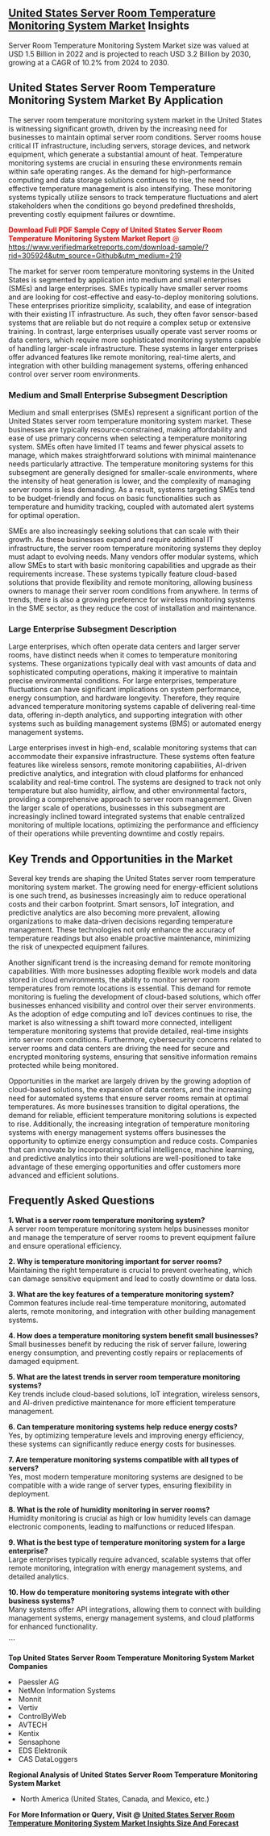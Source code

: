 <h2><a href="https://www.verifiedmarketreports.com/download-sample/?rid=305924&amp;utm_source=Github&amp;utm_medium=219" target="_blank">United States Server Room Temperature Monitoring System Market</a> Insights</h2><p>Server Room Temperature Monitoring System Market size was valued at USD 1.5 Billion in 2022 and is projected to reach USD 3.2 Billion by 2030, growing at a CAGR of 10.2% from 2024 to 2030.</p><p> <h2>United States Server Room Temperature Monitoring System Market By Application</h2> <p>The server room temperature monitoring system market in the United States is witnessing significant growth, driven by the increasing need for businesses to maintain optimal server room conditions. Server rooms house critical IT infrastructure, including servers, storage devices, and network equipment, which generate a substantial amount of heat. Temperature monitoring systems are crucial in ensuring these environments remain within safe operating ranges. As the demand for high-performance computing and data storage solutions continues to rise, the need for effective temperature management is also intensifying. These monitoring systems typically utilize sensors to track temperature fluctuations and alert stakeholders when the conditions go beyond predefined thresholds, preventing costly equipment failures or downtime.</p> <p><p><span class=""><span style="color: #ff0000;"><strong>Download Full PDF Sample Copy of United States Server Room Temperature Monitoring System Market Report</strong> @ </span><a href="https://www.verifiedmarketreports.com/download-sample/?rid=305924&amp;utm_source=Github&amp;utm_medium=219" target="_blank">https://www.verifiedmarketreports.com/download-sample/?rid=305924&amp;utm_source=Github&amp;utm_medium=219</a></span></p></p> <p>The market for server room temperature monitoring systems in the United States is segmented by application into medium and small enterprises (SMEs) and large enterprises. SMEs typically have smaller server rooms and are looking for cost-effective and easy-to-deploy monitoring solutions. These enterprises prioritize simplicity, scalability, and ease of integration with their existing IT infrastructure. As such, they often favor sensor-based systems that are reliable but do not require a complex setup or extensive training. In contrast, large enterprises usually operate vast server rooms or data centers, which require more sophisticated monitoring systems capable of handling larger-scale infrastructure. These systems in larger enterprises offer advanced features like remote monitoring, real-time alerts, and integration with other building management systems, offering enhanced control over server room environments.</p> <h3>Medium and Small Enterprise Subsegment Description</h3> <p>Medium and small enterprises (SMEs) represent a significant portion of the United States server room temperature monitoring system market. These businesses are typically resource-constrained, making affordability and ease of use primary concerns when selecting a temperature monitoring system. SMEs often have limited IT teams and fewer physical assets to manage, which makes straightforward solutions with minimal maintenance needs particularly attractive. The temperature monitoring systems for this subsegment are generally designed for smaller-scale environments, where the intensity of heat generation is lower, and the complexity of managing server rooms is less demanding. As a result, systems targeting SMEs tend to be budget-friendly and focus on basic functionalities such as temperature and humidity tracking, coupled with automated alert systems for optimal operation.</p> <p>SMEs are also increasingly seeking solutions that can scale with their growth. As these businesses expand and require additional IT infrastructure, the server room temperature monitoring systems they deploy must adapt to evolving needs. Many vendors offer modular systems, which allow SMEs to start with basic monitoring capabilities and upgrade as their requirements increase. These systems typically feature cloud-based solutions that provide flexibility and remote monitoring, allowing business owners to manage their server room conditions from anywhere. In terms of trends, there is also a growing preference for wireless monitoring systems in the SME sector, as they reduce the cost of installation and maintenance.</p> <h3>Large Enterprise Subsegment Description</h3> <p>Large enterprises, which often operate data centers and larger server rooms, have distinct needs when it comes to temperature monitoring systems. These organizations typically deal with vast amounts of data and sophisticated computing operations, making it imperative to maintain precise environmental conditions. For large enterprises, temperature fluctuations can have significant implications on system performance, energy consumption, and hardware longevity. Therefore, they require advanced temperature monitoring systems capable of delivering real-time data, offering in-depth analytics, and supporting integration with other systems such as building management systems (BMS) or automated energy management systems.</p> <p>Large enterprises invest in high-end, scalable monitoring systems that can accommodate their expansive infrastructure. These systems often feature features like wireless sensors, remote monitoring capabilities, AI-driven predictive analytics, and integration with cloud platforms for enhanced scalability and real-time control. The systems are designed to track not only temperature but also humidity, airflow, and other environmental factors, providing a comprehensive approach to server room management. Given the larger scale of operations, businesses in this subsegment are increasingly inclined toward integrated systems that enable centralized monitoring of multiple locations, optimizing the performance and efficiency of their operations while preventing downtime and costly repairs.</p> <h2>Key Trends and Opportunities in the Market</h2> <p>Several key trends are shaping the United States server room temperature monitoring system market. The growing need for energy-efficient solutions is one such trend, as businesses increasingly aim to reduce operational costs and their carbon footprint. Smart sensors, IoT integration, and predictive analytics are also becoming more prevalent, allowing organizations to make data-driven decisions regarding temperature management. These technologies not only enhance the accuracy of temperature readings but also enable proactive maintenance, minimizing the risk of unexpected equipment failures.</p> <p>Another significant trend is the increasing demand for remote monitoring capabilities. With more businesses adopting flexible work models and data stored in cloud environments, the ability to monitor server room temperatures from remote locations is essential. This demand for remote monitoring is fueling the development of cloud-based solutions, which offer businesses enhanced visibility and control over their server environments. As the adoption of edge computing and IoT devices continues to rise, the market is also witnessing a shift toward more connected, intelligent temperature monitoring systems that provide detailed, real-time insights into server room conditions. Furthermore, cybersecurity concerns related to server rooms and data centers are driving the need for secure and encrypted monitoring systems, ensuring that sensitive information remains protected while being monitored.</p> <p>Opportunities in the market are largely driven by the growing adoption of cloud-based solutions, the expansion of data centers, and the increasing need for automated systems that ensure server rooms remain at optimal temperatures. As more businesses transition to digital operations, the demand for reliable, efficient temperature monitoring solutions is expected to rise. Additionally, the increasing integration of temperature monitoring systems with energy management systems offers businesses the opportunity to optimize energy consumption and reduce costs. Companies that can innovate by incorporating artificial intelligence, machine learning, and predictive analytics into their solutions are well-positioned to take advantage of these emerging opportunities and offer customers more advanced and efficient solutions.</p> <h2>Frequently Asked Questions</h2> <p><strong>1. What is a server room temperature monitoring system?</strong><br> A server room temperature monitoring system helps businesses monitor and manage the temperature of server rooms to prevent equipment failure and ensure operational efficiency.</p> <p><strong>2. Why is temperature monitoring important for server rooms?</strong><br> Maintaining the right temperature is crucial to prevent overheating, which can damage sensitive equipment and lead to costly downtime or data loss.</p> <p><strong>3. What are the key features of a temperature monitoring system?</strong><br> Common features include real-time temperature monitoring, automated alerts, remote monitoring, and integration with other building management systems.</p> <p><strong>4. How does a temperature monitoring system benefit small businesses?</strong><br> Small businesses benefit by reducing the risk of server failure, lowering energy consumption, and preventing costly repairs or replacements of damaged equipment.</p> <p><strong>5. What are the latest trends in server room temperature monitoring systems?</strong><br> Key trends include cloud-based solutions, IoT integration, wireless sensors, and AI-driven predictive maintenance for more efficient temperature management.</p> <p><strong>6. Can temperature monitoring systems help reduce energy costs?</strong><br> Yes, by optimizing temperature levels and improving energy efficiency, these systems can significantly reduce energy costs for businesses.</p> <p><strong>7. Are temperature monitoring systems compatible with all types of servers?</strong><br> Yes, most modern temperature monitoring systems are designed to be compatible with a wide range of server types, ensuring flexibility in deployment.</p> <p><strong>8. What is the role of humidity monitoring in server rooms?</strong><br> Humidity monitoring is crucial as high or low humidity levels can damage electronic components, leading to malfunctions or reduced lifespan.</p> <p><strong>9. What is the best type of temperature monitoring system for a large enterprise?</strong><br> Large enterprises typically require advanced, scalable systems that offer remote monitoring, integration with energy management systems, and detailed analytics.</p> <p><strong>10. How do temperature monitoring systems integrate with other business systems?</strong><br> Many systems offer API integrations, allowing them to connect with building management systems, energy management systems, and cloud platforms for enhanced functionality.</p> ```</p><p><strong>Top United States Server Room Temperature Monitoring System Market Companies</strong></p><div data-test-id=""><p><li>Paessler AG</li><li> NetMon Information Systems</li><li> Monnit</li><li> Vertiv</li><li> ControlByWeb</li><li> AVTECH</li><li> Kentix</li><li> Sensaphone</li><li> EDS Elektronik</li><li> CAS DataLoggers</li></p><div><strong>Regional Analysis of&nbsp;United States Server Room Temperature Monitoring System Market</strong></div><ul><li dir="ltr"><p dir="ltr">North America&nbsp;(United States, Canada, and Mexico, etc.)</p></li></ul><p><strong>For More Information or Query, Visit @&nbsp;</strong><strong><a href="https://www.verifiedmarketreports.com/product/server-room-temperature-monitoring-system-market/?utm_source=Github&amp;utm_medium=219" target="_blank">United States Server Room Temperature Monitoring System Market Insights Size And Forecast</a></strong></p></div>
